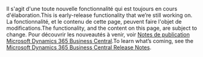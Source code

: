 <span data-ttu-id="0548a-101">Il s'agit d'une toute nouvelle fonctionnalité qui est toujours en cours d'élaboration.</span><span class="sxs-lookup"><span data-stu-id="0548a-101">This is early-release functionality that we’re still working on.</span></span> <span data-ttu-id="0548a-102">La fonctionnalité, et le contenu de cette page, peuvent faire l'objet de modifications.</span><span class="sxs-lookup"><span data-stu-id="0548a-102">The functionality, and the content on this page, are subject to change.</span></span> <span data-ttu-id="0548a-103">Pour découvrir les nouveautés à venir, voir [Notes de publication Microsoft Dynamics 365 Business Central](https://go.microsoft.com/fwlink/?linkid=2047422).</span><span class="sxs-lookup"><span data-stu-id="0548a-103">To learn what’s coming, see the [Microsoft Dynamics 365 Business Central Release Notes](https://go.microsoft.com/fwlink/?linkid=2047422).</span></span>